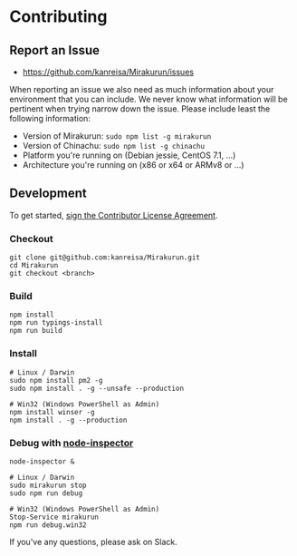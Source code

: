 # Contributing

## Report an Issue

* https://github.com/kanreisa/Mirakurun/issues

When reporting an issue we also need as much information about your environment
that you can include. We never know what information will be pertinent when
trying narrow down the issue. Please include least the following information:

* Version of Mirakurun: `sudo npm list -g mirakurun`
* Version of Chinachu: `sudo npm list -g chinachu`
* Platform you're running on (Debian jessie, CentOS 7.1, ...)
* Architecture you're running on (x86 or x64 or ARMv8 or ...)

## Development

To get started, [sign the Contributor License Agreement](https://www.clahub.com/agreements/kanreisa/Mirakurun).

### Checkout

```
git clone git@github.com:kanreisa/Mirakurun.git
cd Mirakurun
git checkout <branch>
```

### Build

```
npm install
npm run typings-install
npm run build
```

### Install

```
# Linux / Darwin
sudo npm install pm2 -g
sudo npm install . -g --unsafe --production

# Win32 (Windows PowerShell as Admin)
npm install winser -g
npm install . -g --production
```

### Debug with [node-inspector](https://github.com/node-inspector/node-inspector)

```
node-inspector &

# Linux / Darwin
sudo mirakurun stop
sudo npm run debug

# Win32 (Windows PowerShell as Admin)
Stop-Service mirakurun
npm run debug.win32
```

If you've any questions, please ask on Slack.

